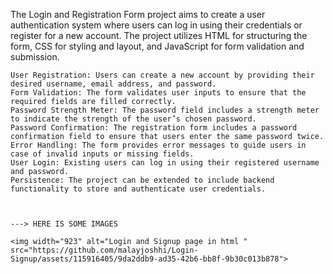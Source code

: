 The Login and Registration Form project aims to create a user authentication system where users can log in using their credentials or register for a new account. The project utilizes HTML for structuring the form, CSS for styling and layout, and JavaScript for form validation and submission.
    
    
    User Registration: Users can create a new account by providing their desired username, email address, and password.
    Form Validation: The form validates user inputs to ensure that the required fields are filled correctly.
    Password Strength Meter: The password field includes a strength meter to indicate the strength of the user’s chosen password.
    Password Confirmation: The registration form includes a password confirmation field to ensure that users enter the same password twice.
    Error Handling: The form provides error messages to guide users in case of invalid inputs or missing fields.
    User Login: Existing users can log in using their registered username and password.
    Persistence: The project can be extended to include backend functionality to store and authenticate user credentials.



    ---> HERE IS SOME IMAGES

    <img width="923" alt="Login and Signup page in html " src="https://github.com/malayjoshhi/Login-Signup/assets/115916405/9da2ddb9-ad35-42b6-bb8f-9b30c013b878">
